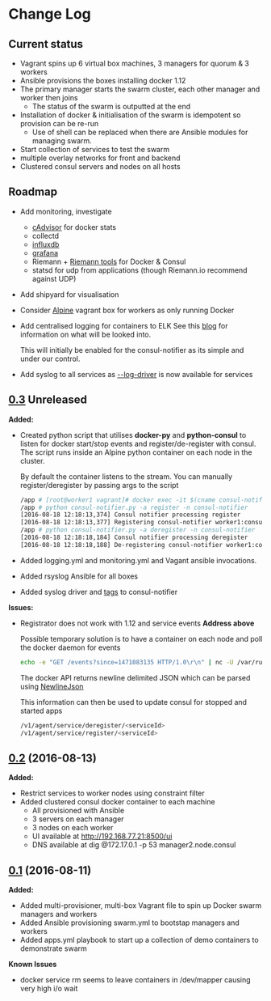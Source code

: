 # Change Log

## Current status
- Vagrant spins up 6 virtual box machines, 3 managers for quorum & 3 workers
- Ansible provisions the boxes installing docker 1.12
- The primary manager starts the swarm cluster, each other manager and worker then joins
  - The status of the swarm is outputted at the end
- Installation of docker & initialisation of the swarm is idempotent so provision can be re-run
  - Use of shell can be replaced when there are Ansible modules for managing swarm.
- Start collection of services to test the swarm
- multiple overlay networks for front and backend
- Clustered consul servers and nodes on all hosts

## Roadmap
- Add monitoring, investigate
    - [cAdvisor](https://github.com/google/cadvisor) for docker stats
    - collectd
    - [influxdb](https://influxdata.com/)
    - [grafana](https://grafana.net/)
    - Riemann + [Riemann tools](https://github.com/riemann/riemann-tools) for Docker & Consul
    - statsd for udp from applications (though Riemann.io recommend against UDP)

- Add shipyard for visualisation
- Consider [Alpine](https://github.com/maier/vagrant-alpine) vagrant box for workers as only running Docker

- Add centralised logging for containers to ELK
    See this [blog](https://technologyconversations.com/2015/05/18/centralized-system-and-docker-logging-with-elk-stack/) for information on what will be looked into.

    This will initially be enabled for the consul-notifier as its simple and under our control.

- Add syslog to all services as [--log-driver](https://docs.docker.com/engine/reference/commandline/service_create/) is now available for services

## [0.3]() Unreleased

**Added:**
- Created python script that utilises **docker-py** and **python-consul** to listen for docker start/stop events
and register/de-register with consul. The script runs inside an Alpine python container on each node in the cluster.

    By default the container listens to the stream. You can manually register/deregister by passing args to the script

    ```bash
    /app # [root@worker1 vagrant]# docker exec -it $(cname consul-notifier) /bin/ash
    /app # python consul-notifier.py -a register -n consul-notifier
    [2016-08-18 12:18:13,374] Consul notifier processing register
    [2016-08-18 12:18:13,377] Registering consul-notifier worker1:consul-notifier:80 port 80
    /app # python consul-notifier.py -a deregister -n consul-notifier
    [2016-08-18 12:18:18,184] Consul notifier processing deregister
    [2016-08-18 12:18:18,188] De-registering consul-notifier worker1:consul-notifier:80
    ```

- Added logging.yml and monitoring.yml and Vagant ansible invocations.
- Added rsyslog Ansible for all boxes
- Added syslog driver and [tags](https://docs.docker.com/engine/admin/logging/log_tags/) to consul-notifier


**Issues:**

- Registrator does not work with 1.12 and service events **Address above**

    Possible temporary solution is to have a container on each node and poll the docker daemon for events

    ```bash
    echo -e "GET /events?since=1471083135 HTTP/1.0\r\n" | nc -U /var/run/docker.sock
    ```

    The docker API returns newline delimited JSON which can be parsed using [NewlineJson](https://pypi.python.org/pypi/NewlineJSON/1.0)

    This information can then be used to update consul for stopped and started apps

    ```bash
    /v1/agent/service/deregister/<serviceId>
    /v1/agent/service/register/<serviceId>
    ```

## [0.2](https://github.com/jamesdmorgan/vagrant-ansible-docker-swarm/releases/tag/v0.2) (2016-08-13)

**Added:**
- Restrict services to worker nodes using constraint filter
- Added clustered consul docker container to each machine
    - All provisioned with Ansible
    - 3 servers on each manager
    - 3 nodes on each worker
    - UI available at http://192.168.77.21:8500/ui
    - DNS available at dig @172.17.0.1 -p 53 manager2.node.consul

## [0.1](https://github.com/jamesdmorgan/vagrant-ansible-docker-swarm/releases/tag/v0.1) (2016-08-11)

**Added:**
- Added multi-provisioner, multi-box Vagrant file to spin up Docker swarm managers and workers
- Added Ansible provisioning swarm.yml to bootstap managers and workers
- Added apps.yml playbook to start up a collection of demo containers to demonstrate swarm

**Known Issues**
- docker service rm seems to leave containers in /dev/mapper causing very high i/o wait
